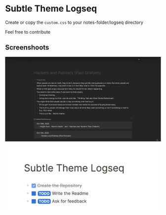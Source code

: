 # Subtle Theme Logseq

Create or copy the `custom.css` to your notes-folder/logseq directory

Feel free to contribute

## Screenshoots

![DarkMode](/preview/dark-mode.png)

![lightMode](/preview/light-mode.png)
